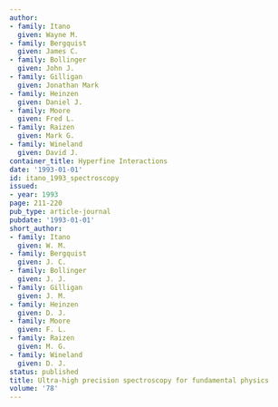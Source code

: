 ```yaml
---
author:
- family: Itano
  given: Wayne M.
- family: Bergquist
  given: James C.
- family: Bollinger
  given: John J.
- family: Gilligan
  given: Jonathan Mark
- family: Heinzen
  given: Daniel J.
- family: Moore
  given: Fred L.
- family: Raizen
  given: Mark G.
- family: Wineland
  given: David J.
container_title: Hyperfine Interactions
date: '1993-01-01'
id: itano_1993_spectroscopy
issued:
- year: 1993
page: 211-220
pub_type: article-journal
pubdate: '1993-01-01'
short_author:
- family: Itano
  given: W. M.
- family: Bergquist
  given: J. C.
- family: Bollinger
  given: J. J.
- family: Gilligan
  given: J. M.
- family: Heinzen
  given: D. J.
- family: Moore
  given: F. L.
- family: Raizen
  given: M. G.
- family: Wineland
  given: D. J.
status: published
title: Ultra-high precision spectroscopy for fundamental physics
volume: '78'
---
```


